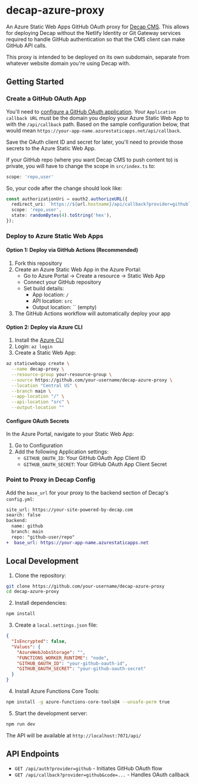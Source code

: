 # decap-azure-proxy

An Azure Static Web Apps GitHub OAuth proxy for [Decap CMS](https://github.com/decaporg/decap-cms). This allows for deploying Decap without the Netlify Identity or Git Gateway services required to handle GitHub authentication so that the CMS client can make GitHub API calls.

This proxy is intended to be deployed on its own subdomain, separate from whatever website domain you're using Decap with.

## Getting Started

### Create a GitHub OAuth App

You'll need to [configure a GitHub OAuth application](https://github.com/settings/applications/new). Your `Application callback URL` must be the domain you deploy your Azure Static Web App to with the `/api/callback` path. Based on the sample configuration below, that would mean `https://your-app-name.azurestaticapps.net/api/callback`.

Save the OAuth client ID and secret for later, you'll need to provide those secrets to the Azure Static Web App.

If your GitHub repo (where you want Decap CMS to push content to) is private, you will have to change the scope in `src/index.ts` to:
```typescript
scope: 'repo,user'
```
So, your code after the change should look like:
```typescript
const authorizationUri = oauth2.authorizeURL({
  redirect_uri: `https://${url.hostname}/api/callback?provider=github`,
  scope: 'repo,user',
  state: randomBytes(4).toString('hex'),
});
```

### Deploy to Azure Static Web Apps

#### Option 1: Deploy via GitHub Actions (Recommended)

1. Fork this repository
2. Create an Azure Static Web App in the Azure Portal:
   - Go to Azure Portal → Create a resource → Static Web App
   - Connect your GitHub repository
   - Set build details:
     - App location: `/`
     - API location: `src`
     - Output location: `` (empty)
3. The GitHub Actions workflow will automatically deploy your app

#### Option 2: Deploy via Azure CLI

1. Install the [Azure CLI](https://docs.microsoft.com/en-us/cli/azure/install-azure-cli)
2. Login: `az login`
3. Create a Static Web App:
```bash
az staticwebapp create \
  --name decap-proxy \
  --resource-group your-resource-group \
  --source https://github.com/your-username/decap-azure-proxy \
  --location "Central US" \
  --branch main \
  --app-location "/" \
  --api-location "src" \
  --output-location ""
```

#### Configure OAuth Secrets

In the Azure Portal, navigate to your Static Web App:
1. Go to Configuration
2. Add the following Application settings:
   - `GITHUB_OAUTH_ID`: Your GitHub OAuth App Client ID
   - `GITHUB_OAUTH_SECRET`: Your GitHub OAuth App Client Secret

### Point to Proxy in Decap Config

Add the `base_url` for your proxy to the backend section of Decap's `config.yml`:

```diff
site_url: https://your-site-powered-by-decap.com
search: false
backend:
  name: github
  branch: main
  repo: "github-user/repo"
+  base_url: https://your-app-name.azurestaticapps.net
```

## Local Development

1. Clone the repository:
```bash
git clone https://github.com/your-username/decap-azure-proxy
cd decap-azure-proxy
```

2. Install dependencies:
```bash
npm install
```

3. Create a `local.settings.json` file:
```json
{
  "IsEncrypted": false,
  "Values": {
    "AzureWebJobsStorage": "",
    "FUNCTIONS_WORKER_RUNTIME": "node",
    "GITHUB_OAUTH_ID": "your-github-oauth-id",
    "GITHUB_OAUTH_SECRET": "your-github-oauth-secret"
  }
}
```

4. Install Azure Functions Core Tools:
```bash
npm install -g azure-functions-core-tools@4 --unsafe-perm true
```

5. Start the development server:
```bash
npm run dev
```

The API will be available at `http://localhost:7071/api/`

## API Endpoints

- `GET /api/auth?provider=github` - Initiates GitHub OAuth flow
- `GET /api/callback?provider=github&code=...` - Handles OAuth callback
